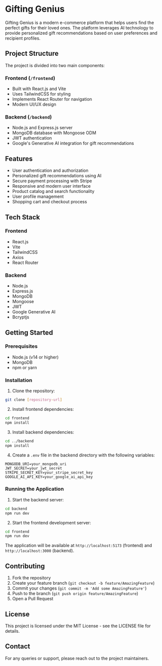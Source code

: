 # Gifting Genius

Gifting Genius is a modern e-commerce platform that helps users find the perfect gifts for their loved ones. The platform leverages AI technology to provide personalized gift recommendations based on user preferences and recipient profiles.

## Project Structure

The project is divided into two main components:

### Frontend (`/frontend`)
- Built with React.js and Vite
- Uses TailwindCSS for styling
- Implements React Router for navigation
- Modern UI/UX design

### Backend (`/backend`)
- Node.js and Express.js server
- MongoDB database with Mongoose ODM
- JWT authentication
- Google's Generative AI integration for gift recommendations

## Features

- User authentication and authorization
- Personalized gift recommendations using AI
- Secure payment processing with Stripe
- Responsive and modern user interface
- Product catalog and search functionality
- User profile management
- Shopping cart and checkout process

## Tech Stack

### Frontend
- React.js
- Vite
- TailwindCSS
- Axios
- React Router

### Backend
- Node.js
- Express.js
- MongoDB
- Mongoose
- JWT
- Google Generative AI
- Bcryptjs

## Getting Started

### Prerequisites
- Node.js (v14 or higher)
- MongoDB
- npm or yarn

### Installation

1. Clone the repository:
```bash
git clone [repository-url]
```

2. Install frontend dependencies:
```bash
cd frontend
npm install
```

3. Install backend dependencies:
```bash
cd ../backend
npm install
```

4. Create a `.env` file in the backend directory with the following variables:
```
MONGODB_URI=your_mongodb_uri
JWT_SECRET=your_jwt_secret
STRIPE_SECRET_KEY=your_stripe_secret_key
GOOGLE_AI_API_KEY=your_google_ai_api_key
```

### Running the Application

1. Start the backend server:
```bash
cd backend
npm run dev
```

2. Start the frontend development server:
```bash
cd frontend
npm run dev
```

The application will be available at `http://localhost:5173` (frontend) and `http://localhost:3000` (backend).

## Contributing

1. Fork the repository
2. Create your feature branch (`git checkout -b feature/AmazingFeature`)
3. Commit your changes (`git commit -m 'Add some AmazingFeature'`)
4. Push to the branch (`git push origin feature/AmazingFeature`)
5. Open a Pull Request

## License

This project is licensed under the MIT License - see the LICENSE file for details.

## Contact

For any queries or support, please reach out to the project maintainers. 
